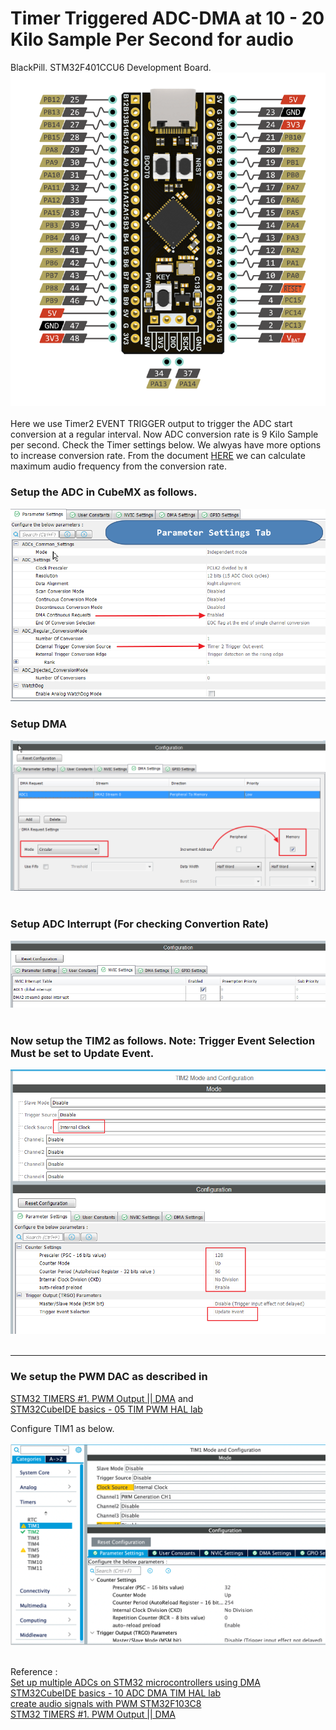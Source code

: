 # Timer Triggered ADC-DMA at 10 - 20 Kilo Sample Per Second for audio
BlackPill. STM32F401CCU6 Development Board.
<img alt="NO IMAGE" src="blackpill.png"><br><br>
Here we use Timer2 EVENT TRIGGER output to trigger the ADC start conversion at a regular interval. 
Now ADC conversion rate is 9 Kilo Sample per second. Check the Timer settings below. We alwyas have 
more options to increase conversion rate. From the document [HERE](https://marcelmg.github.io/pwm_dac_sound/) we can calculate maximum audio frequency
from the conversion rate. 
### Setup the ADC in CubeMX as follows. <br>
<img alt="NO IMAGE" src="adcA.png"><br>
### Setup DMA<br>
<img alt="NO IMAGE" src="adcB.png"><br><br>
### Setup ADC Interrupt (For checking Convertion Rate)
<img alt="NO IMAGE" src="adcC.png"><br><br>
### Now setup the TIM2 as follows. Note: Trigger Event Selection Must be set to Update Event.
<img alt="NO IMAGE" src="timA.png"><br><br>

___

### We setup the PWM DAC as described in<br>
[STM32 TIMERS #1. PWM Output || DMA](https://www.youtube.com/watch?v=OwlfFp8fPN0) and <br>
[STM32CubeIDE basics - 05 TIM PWM HAL lab](https://www.youtube.com/watch?v=-AFCcfzK9xc)<br>

Configure TIM1 as below. <br><br>
<img alt="NO IMAGE" src="TIM1_PWM.png"><br><br>

Reference : <br>
[Set up multiple ADCs on STM32 microcontrollers using DMA](https://www.youtube.com/watch?v=AloHXBk6Bfk)<br>
[STM32CubeIDE basics - 10 ADC DMA TIM HAL lab](https://www.youtube.com/watch?v=pLsAhJ8umJk)<br>
[create audio signals with PWM STM32F103C8](https://marcelmg.github.io/pwm_dac_sound/)<br>
[STM32 TIMERS #1. PWM Output || DMA](https://www.youtube.com/watch?v=OwlfFp8fPN0)

